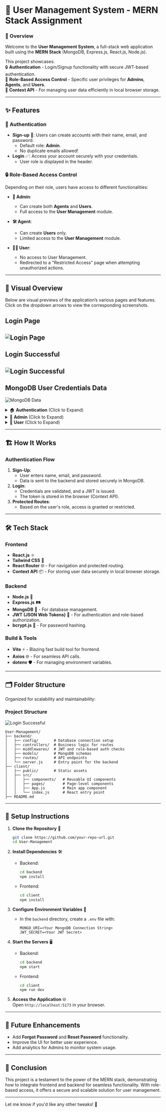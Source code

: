 # 🎉 **User Management System** - MERN Stack Assignment  

### **🌟 Overview**  
Welcome to the **User Management System**, a full-stack web application built using the **MERN Stack** (MongoDB, Express.js, React.js, Node.js).  

This project showcases:  
🔒 **Authentication** - Login/Signup functionality with secure JWT-based authentication.  
🎯 **Role-Based Access Control** - Specific user privileges for **Admins**, **Agents**, and **Users**.  
🚀 **Context API** - For managing user data efficiently in local browser storage.  

---

## ✨ **Features**  
### 🔑 **Authentication**  
- **Sign-up** 📝: Users can create accounts with their name, email, and password.  
  - Default role: **Admin**.  
  - No duplicate emails allowed!  
- **Login** ✅: Access your account securely with your credentials.  
  - User role is displayed in the header.  

### 🔒 **Role-Based Access Control**  
Depending on their role, users have access to different functionalities:  
- **👑 Admin**:  
  - Can create both **Agents** and **Users**.  
  - Full access to the **User Management** module.  

- **🛠️ Agent**:  
  - Can create **Users** only.  
  - Limited access to the **User Management** module.  

- **🙋‍♂️ User**:  
  - No access to User Management.  
  - Redirected to a "Restricted Access" page when attempting unauthorized actions.  

---

## 🎨 **Visual Overview**

Below are visual previews of the application’s various pages and features. Click on the dropdown arrows to view the corresponding screenshots.

## Login Page
![Login Page](./samples/Login_Page.png)
---
## Login Successful
![Login Successful](./samples/Login_Successfully.png)
---
## MongoDB User Credentials Data
![MongoDB Data](./samples/MongoDB_Login_Credentials.png)

<details>
  <summary>🏠 <strong>Authentication</strong> (Click to Expand)</summary>

  - A SignUp Page for creating User Credentials.

  ## SignUp Page
  ![SignUp Page](./samples/SignUp_Page.png)
  ---
  ## SignUp Successful Page
  ![SignUp Successful](./samples/SignUp_Successfully.png)

</details>

<details>
  <summary>👕 <strong>Admin</strong> (Click to Expand)</summary>

  - Admin LoggedIn Dashboard + User Management

  ## Admin Page User Management
  ![Admin Page User Management](./samples/Admin_UM.png)
  ---
  ## Admin Page User Management Agent ID Creation
  ![Admin Page User Management Agent ID Creation](./samples/Admin_UM_agent.png)
  ---
  ## Admin Page User Management User ID Creation
  ![Admin Page User Management User ID Creation](./samples/Admin_UM_user.png)

</details>

<details>
  <summary>👕 <strong>User</strong> (Click to Expand)</summary>

  - User LoggedIn Dashboard + User Management

  ## User Page
  ![User Page](./samples/User.png)
  ---
  ## User Page User Management
  ![User Page User Management](./samples/User_UM.png)

</details>

---

## 🏗️ **How It Works**  

### **Authentication Flow**  
1. **Sign-Up**:  
   - User enters name, email, and password.  
   - Data is sent to the backend and stored securely in MongoDB.  
2. **Login**:  
   - Credentials are validated, and a JWT is issued.  
   - The token is stored in the browser (Context API).  
3. **Protected Routes**:  
   - Based on the user's role, access is granted or restricted.  

---

## 🛠️ **Tech Stack**  

### **Frontend**  
- **React.js** ⚛️  
- **Tailwind CSS** 🎨  
- **React Router** 🌐 - For navigation and protected routing.  
- **Context API** 📦 - For storing user data securely in local browser storage.  

### **Backend**  
- **Node.js** 🌳  
- **Express.js** 🛤️  
- **MongoDB** 🍃 - For database management.  
- **JWT (JSON Web Tokens)** 🔐 - For authentication and role-based authorization.  
- **bcrypt.js** 🔑 - For password hashing.  

### **Build & Tools**  
- **Vite** ⚡ - Blazing fast build tool for frontend.  
- **Axios** 🌐 - For seamless API calls.  
- **dotenv** 🛡️ - For managing environment variables.  

---

## 🗂️ **Folder Structure**  
Organized for scalability and maintainability:  

### Project Structure
![Login Successful](./samples/PROJECT_STRUCTURE.png)

```
User-Management/
├── backend/
│   ├── config/       # Database connection setup
│   ├── controllers/  # Business logic for routes
│   ├── middlewares/  # JWT and role-based auth checks
│   ├── models/       # MongoDB schemas
│   ├── routes/       # API endpoints
│   └── server.js     # Entry point for the backend
├── client/
│   ├── public/       # Static assets
│   ├── src/
│   │   ├── components/   # Reusable UI components
│   │   ├── pages/        # Page-level components
│   │   ├── App.js        # Main app component
│   │   └── index.js      # React entry point
├── README.md
```

---

## 🚀 **Setup Instructions**  

1. **Clone the Repository** 📂  
   ```bash
   git clone https://github.com/your-repo-url.git
   cd User-Management
   ```

2. **Install Dependencies** 🛠️  
   - Backend:  
     ```bash
     cd backend
     npm install
     ```  
   - Frontend:  
     ```bash
     cd client
     npm install
     ```

3. **Configure Environment Variables** 🔐  
   - In the `backend` directory, create a `.env` file with:  
     ```
     MONGO_URI=<Your MongoDB Connection String>
     JWT_SECRET=<Your JWT Secret>
     ```

4. **Start the Servers** 🖥️  
   - Backend:  
     ```bash
     cd backend
     npm start
     ```  
   - Frontend:  
     ```bash
     cd client
     npm run dev
     ```  

5. **Access the Application** 🌐  
   Open `http://localhost:5173` in your browser.  

---

## 🔮 **Future Enhancements**  
- Add **Forgot Password** and **Reset Password** functionality.  
- Improve the UI for better user experience.  
- Add analytics for Admins to monitor system usage.  

---

## 👋 **Conclusion**  
This project is a testament to the power of the MERN stack, demonstrating how to integrate frontend and backend for seamless functionality. With role-based access, it offers a secure and scalable solution for user management.  

---

Let me know if you'd like any other tweaks! 🚀